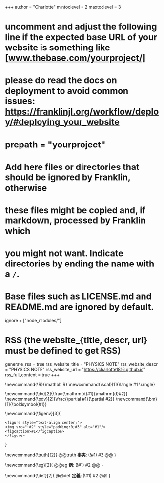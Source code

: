 <!--
Add here global page variables to use throughout your website.
-->
+++
author = "Charlotte"
mintoclevel = 2
maxtoclevel = 3

# uncomment and adjust the following line if the expected base URL of your website is something like [www.thebase.com/yourproject/]
# please do read the docs on deployment to avoid common issues: https://franklinjl.org/workflow/deploy/#deploying_your_website
# prepath = "yourproject"

# Add here files or directories that should be ignored by Franklin, otherwise
# these files might be copied and, if markdown, processed by Franklin which
# you might not want. Indicate directories by ending the name with a `/`.
# Base files such as LICENSE.md and README.md are ignored by default.
ignore = ["node_modules/"]

# RSS (the website_{title, descr, url} must be defined to get RSS)
generate_rss = true
rss_website_title = "PHYSICS NOTE"
rss_website_descr = "PHYSICS NOTE"
rss_website_url   = "https://charlotte1816.github.io"
rss_full_content = true
+++

<!--
Add here global latex commands to use throughout your pages.
-->

<!--数式マクロ-->

\newcommand{\R}{\mathbb R}
\newcommand{\scal}[1]{\langle #1 \rangle}

\newcommand{\dv}[2]{\frac{\mathrm{d}#1}{\mathrm{d}#2}}
\newcommand{\pdv}[2]{\frac{\partial #1}{\partial #2}}
\newcommand{\bm}[1]{\boldsymbol{#1}}

<!--図マクロ-->

\newcommand{\figenv}[3]{
~~~
<figure style="text-align:center;">
<img src="!#2" style="padding:0;#3" alt="#1"/>
<figcaption>#1</figcaption>
</figure>
~~~
}

<!--定理環境-->

\newcommand{\truth}[2]{
  @@truth
  **事実**: (!#1)
  #2
  @@
}

\newcommand{\eg}[2]{
  @@eg
  **例**: (!#1)
  #2
  @@
}

\newcommand{\def}[2]{
  @@def
  **定義**: (!#1)
  #2
  @@
}



